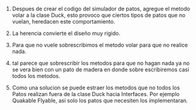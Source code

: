 1. Despues de crear el codigo del simulador de patos, agregue el metodo 
volar a la clase Duck, esto provoco que ciertos tipos de patos que 
no vuelan, heredacen este comportamiento.
   
2. La herencia convierte el diseño muy rigido.
   
3. Para que no vuele sobrescribimos el metodo volar para que no realice nada.
   
4. tal parece que sobrescribir los metodos para que no hagan nada 
   ya no se vera bien con un pato de madera en donde sobre escribiremos 
   casi todos los metodos.
    
5. Como una solucion se puede estraer los metodos que no todos
   los Patos realizan fuera de la clase Duck hacia Interfaces. 
   Por ejemplo Quakable Flyable, asi solo los patos que necesiten 
   los implementaran.
   